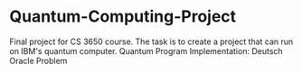 # Quantum-Computing-Project
Final project for CS 3650 course. The task is to create a project that can run on IBM's quantum computer.
  Quantum Program Implementation: Deutsch Oracle Problem

